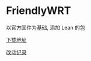 # FriendlyWRT

以官方固件为基础, 添加 Lean 的包

[下载地址](https://github.com/songchenwen/nanopi-r2s/releases/download/FriendlyWRT-2020-04-23-29cf7e9/FriendlyWRT-2020-04-23-29cf7e9-ROM.zip)

[改动记录](CHANGELOG.md)
